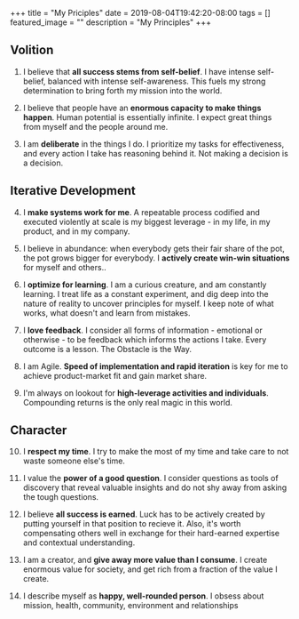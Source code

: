 +++ title = "My Priciples" date = 2019-08-04T19:42:20-08:00 tags = [] featured_image = "" description = "My Principles" +++

## Volition

1. I believe that **all success stems from self-belief**. I have intense self-belief, balanced with intense self-awareness. This fuels my strong determination to bring forth my mission into the world. 

2. I believe that people have an **enormous capacity to make things happen**. Human potential is essentially infinite. I expect great things from myself and the people around me.

3. I am **deliberate** in the things I do. I prioritize my tasks for effectiveness, and every action I take has reasoning behind it. Not making a decision is a decision.

## Iterative Development

4. I **make systems work for me**. A repeatable process codified and executed violently at scale is my biggest leverage - in my life, in my product, and in my company. 

5. I believe in abundance: when everybody gets their fair share of the pot, the pot grows bigger for everybody. I **actively create win-win situations** for myself and others..

6. I **optimize for learning**. I am a curious creature, and am constantly learning. I treat life as a constant experiment, and dig deep into the nature of reality to uncover principles for myself. I keep note of what works, what doesn't and learn from mistakes.

7. I **love feedback**. I consider all forms of information - emotional or otherwise - to be feedback which informs the actions I take. Every outcome is a lesson. The Obstacle is the Way.

8. I am Agile. **Speed of implementation and rapid iteration** is key for me to achieve product-market fit and gain market share.

9. I'm always on lookout for **high-leverage activities and individuals**. Compounding returns is the only real magic in this world.

## Character

10. I **respect my time**. I try to make the most of my time and take care to not waste someone else's time.

11. I value the **power of a good question**. I consider questions as tools of discovery that reveal valuable insights and do not shy away from asking the tough questions.

12. I believe **all success is earned**. Luck has to be actively created by putting yourself in that position to recieve it. Also, it's worth compensating others well in exchange for their hard-earned expertise and contextual understanding.

13. I am a creator, and **give away more value than I consume**. I create enormous value for society, and get rich from a fraction of the value I create.

14. I describe myself as **happy, well-rounded person**. I obsess about mission, health, community, environment and relationships
